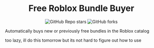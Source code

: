 <h1 align="center">Free Roblox Bundle Buyer</h1>

<p align="center"><img alt="GitHub Repo stars" src="https://img.shields.io/github/stars/iEventz/free-bundle-buyer-roblox?color=yellow&style=flat-square"> <img alt="GitHub forks" src="https://img.shields.io/github/forks/iEventz/free-bundle-buyer-roblox?style=flat-square"></p>

Automatically buys new or previously free bundles in the Roblox catalog

too lazy, ill do this tomorrow but its not hard to figure out how to use
